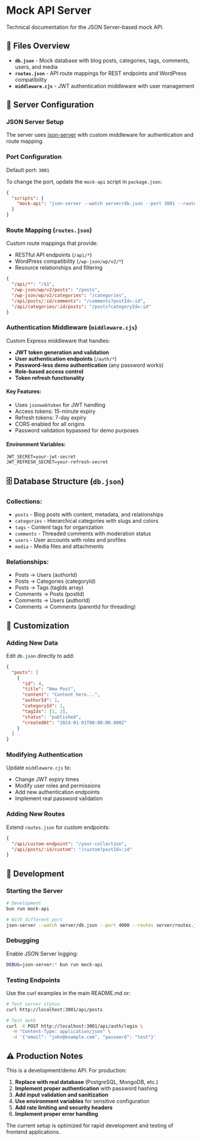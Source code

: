 # Mock API Server

Technical documentation for the JSON Server-based mock API.

## 📁 Files Overview

- **`db.json`** - Mock database with blog posts, categories, tags, comments, users, and media
- **`routes.json`** - API route mappings for REST endpoints and WordPress compatibility
- **`middleware.cjs`** - JWT authentication middleware with user management

## 🔧 Server Configuration

### JSON Server Setup

The server uses [json-server](https://github.com/typicode/json-server) with custom middleware for authentication and route mapping.

### Port Configuration

Default port: `3001`

To change the port, update the `mock-api` script in `package.json`:
```json
{
  "scripts": {
    "mock-api": "json-server --watch server/db.json --port 3001 --routes server/routes.json --middlewares server/middleware.cjs"
  }
}
```

### Route Mapping (`routes.json`)

Custom route mappings that provide:
- RESTful API endpoints (`/api/*`)
- WordPress compatibility (`/wp-json/wp/v2/*`)
- Resource relationships and filtering

```json
{
  "/api/*": "/$1",
  "/wp-json/wp/v2/posts": "/posts",
  "/wp-json/wp/v2/categories": "/categories",
  "/api/posts/:id/comments": "/comments?postId=:id",
  "/api/categories/:id/posts": "/posts?categoryId=:id"
}
```

### Authentication Middleware (`middleware.cjs`)

Custom Express middleware that handles:

- **JWT token generation and validation**
- **User authentication endpoints** (`/auth/*`)
- **Password-less demo authentication** (any password works)
- **Role-based access control**
- **Token refresh functionality**

#### Key Features:
- Uses `jsonwebtoken` for JWT handling
- Access tokens: 15-minute expiry
- Refresh tokens: 7-day expiry
- CORS enabled for all origins
- Password validation bypassed for demo purposes

#### Environment Variables:
```env
JWT_SECRET=your-jwt-secret
JWT_REFRESH_SECRET=your-refresh-secret
```

## 🗄️ Database Structure (`db.json`)

### Collections:
- `posts` - Blog posts with content, metadata, and relationships
- `categories` - Hierarchical categories with slugs and colors
- `tags` - Content tags for organization
- `comments` - Threaded comments with moderation status
- `users` - User accounts with roles and profiles
- `media` - Media files and attachments

### Relationships:
- Posts → Users (authorId)
- Posts → Categories (categoryId)
- Posts → Tags (tagIds array)
- Comments → Posts (postId)
- Comments → Users (authorId)
- Comments → Comments (parentId for threading)

## 🔧 Customization

### Adding New Data

Edit `db.json` directly to add:
```json
{
  "posts": [
    {
      "id": 4,
      "title": "New Post",
      "content": "Content here...",
      "authorId": 1,
      "categoryId": 1,
      "tagIds": [1, 2],
      "status": "published",
      "createdAt": "2024-01-01T00:00:00.000Z"
    }
  ]
}
```

### Modifying Authentication

Update `middleware.cjs` to:
- Change JWT expiry times
- Modify user roles and permissions
- Add new authentication endpoints
- Implement real password validation

### Adding New Routes

Extend `routes.json` for custom endpoints:
```json
{
  "/api/custom-endpoint": "/your-collection",
  "/api/posts/:id/custom": "/custom?postId=:id"
}
```

## 🧪 Development

### Starting the Server

```bash
# Development
bun run mock-api

# With different port
json-server --watch server/db.json --port 4000 --routes server/routes.json --middlewares server/middleware.cjs
```

### Debugging

Enable JSON Server logging:
```bash
DEBUG=json-server:* bun run mock-api
```

### Testing Endpoints

Use the curl examples in the main README.md or:
```bash
# Test server status
curl http://localhost:3001/api/posts

# Test auth
curl -X POST http://localhost:3001/api/auth/login \
  -H "Content-Type: application/json" \
  -d '{"email": "john@example.com", "password": "test"}'
```

## ⚠️ Production Notes

This is a development/demo API. For production:

1. **Replace with real database** (PostgreSQL, MongoDB, etc.)
2. **Implement proper authentication** with password hashing
3. **Add input validation and sanitization**
4. **Use environment variables** for sensitive configuration
5. **Add rate limiting and security headers**
6. **Implement proper error handling**

The current setup is optimized for rapid development and testing of frontend applications.